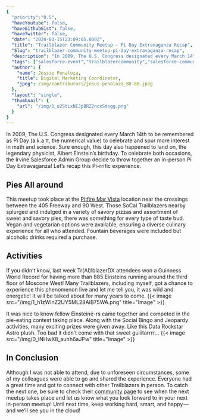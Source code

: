 ```yaml
---
{
  "priority":"0.5",
  "haveYoutube": false,
  "haveGithubGist": false,
  "haveTwitter": false,
  "date": "2024-03-15T23:09:05.000Z",
  "title": "Trailblazer Community Meetup — Pi Day Extravaganza Recap",
  "Slug": "trailblazer-community-meetup-pi-day-extravaganza-recap",
  "description": "In 2009, The U.S. Congress designated every March 14th to be remembered as Pi Day (a.k.a π, the numerical value) to celebrate and spur more interest in math and science. Sure enough, this day also happened to land on, the legendary physicist, Albert Einstein’s birthday. To celebrate both occasions, the Irvine Salesforce Admin Group decide to throw together an in-person Pi Day Extravaganza!.",
  "tags": ["salesforce-event","trailblazercommunity","salesforce-communities","salesforce-trailblazer","trailblazer"],
  "author": {
    "name": Jessie Penaloza,
    "title": Digital Marketing Coordinator,
    "jpeg": /img/contributors/jesus-penaloza_88-88.jpeg
  },
  "layout": "single",
  "thumbnail": {
    "url": "/img/1_u2StLxNEJpBRZ2ncxSdsgg.png"
  }
}
---
```

In 2009, The U.S. Congress designated every March 14th to be remembered as Pi Day (a.k.a π, the numerical value) to celebrate and spur more interest in math and science. Sure enough, this day also happened to land on, the legendary physicist, Albert Einstein’s birthday. To celebrate both occasions, the Irvine Salesforce Admin Group decide to throw together an in-person Pi Day Extravaganza!
Let’s recap this Pi-rrific experience.

## Pies All around

This meetup took place at the [Pitfire Mar Vista](https://www.google.com/maps/place/Pitfire+Pizza/@33.9946815,-118.4387608,15z/data=!4m2!3m1!1s0x0:0x8e1d4aec8c3342ca?sa=X&amp;ved=1t:2428&amp;ictx=111) location near the crossings between the 405 Freeway and 90 West. Those SoCal Trailblazers nearby splurged and indulged in a variety of savory pizzas and assortment of sweet and savory pies, there was something for every type of taste bud. Vegan and vegetarian options were available, ensuring a diverse culinary experience for all who attended. Fountain beverages were included but alcoholic drinks required a purchase.

## Activities

If you didn’t know, last week Tr(AI)lblazerDX attendees won a Guinness World Record for having more than 885 Einsteins running around the third floor of Moscone West! Many Trailblazers, including myself, got a chance to experience this phenomenon live and let me tell you, it was wild and energetic! It will be talked about for many years to come.
{{< image src="/img/1_h1zWlnZ2UY5ML28AiB75WA.png" title="Image" >}}

It was nice to know fellow Einsteine-rs came together and competed in the pie-eating contest taking place. Along with the Social Bingo and Jeopardy activities, many exciting prizes were given away. Like this Data Rockstar Astro plush. Too bad it didn’t come with that sweet guiiitarrrr…
{{< image src="/img/0_lNHwX8_auhh6aJPw" title="Image" >}}


## In Conclusion

Although I was not able to attend, due to unforeseen circumstances, some of my colleagues were able to go and shared the experience. Everyone had a great time and got to connect with other Trailblazers in person.
To catch the next one, be sure to check their[ community page](https://trailblazercommunitygroups.com/salesforce-admin-group-irvine-united-states/) to see when the next meetup takes place and let us know what you look forward to in your next in-person meetup!
Until next time, keep working hard, smart, and happy — and we’ll see you in the cloud!
